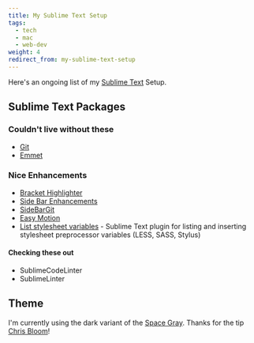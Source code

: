 ```yaml
---
title: My Sublime Text Setup
tags:
  - tech
  - mac
  - web-dev
weight: 4
redirect_from: my-sublime-text-setup
---
```


Here's an ongoing list of my [Sublime Text](http://sublimetext.com) Setup. 

## Sublime Text Packages

### Couldn't live without these

* [Git](https://github.com/kemayo/sublime-text-2-git)
* [Emmet](http://docs.emmet.io/)

### Nice Enhancements

* [Bracket Highlighter](https://github.com/facelessuser/BracketHighlighter)
* [Side Bar Enhancements](https://github.com/titoBouzout/SideBarEnhancements)
* [SideBarGit](https://github.com/SublimeText/SideBarGit)
* [Easy Motion](https://github.com/tednaleid/sublime-EasyMotion)
* [List stylesheet variables](https://github.com/MaciekBaron/sublime-list-stylesheet-vars) - Sublime Text plugin for listing and inserting stylesheet preprocessor variables (LESS, SASS, Stylus)

#### Checking these out

* SublimeCodeLinter
* SublimeLinter

## Theme

I'm currently using the dark variant of the [Space Gray](http://kkga.github.io/spacegray/). Thanks for the tip [Chris Bloom](https://plus.google.com/+ChristopherBloom/)!

